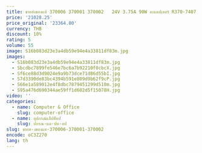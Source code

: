 ```yaml
---
title: ขายส่งของแท้ 370006 370001 370002   24V 3.75A 90W อะแดปเตอร์ R370-7407 สําหรับ ResMed AIR CURVE S10 AIR SENSE S10 CPAP AIRSENSE 10
price: '21028.25'
price_original: '23364.80'
currency: THB
discount: 10%
rating: 5
volume: 55
image: S16b083d23e3a4db59e94e4a33811df83m.jpg
images:
  - S16b083d23e3a4db59e94e4a33811df83m.jpg
  - Sbcdbc7899fe546e7bc6a7b92210f0cbcX.jpg
  - Sf6ce88d3d9024e9a9b73dce71d86d55bI.jpg
  - S7d3390de83bc4394b591e809d9b62f9cP.jpg
  - S66e1a589012e4f8dbc7879451299d510m.jpg
  - S95a476d690344ae59ff1d602d5f15078H.jpg
video: ''
categories:
  - name: Computer & Office
    slug: computer-office
  - name: อุปกรณ์แล็ปท็อป
    slug: ปกรณ-แล-ปท-อป
slug: ขายส-งของแท-370006-370001-370002
encode: oC3Z270
lang: th
---
```

  